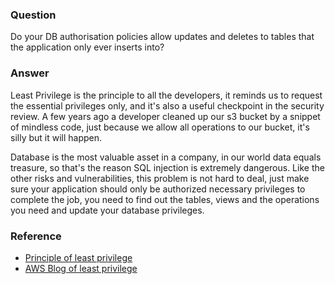 ### Question

Do your DB authorisation policies allow updates and deletes to tables that the application only ever inserts into?

### Answer

Least Privilege is the principle to all the developers, it reminds us to request the essential privileges only, and it's also a useful checkpoint in the security review.  A few years ago a developer cleaned up our s3 bucket by a snippet of mindless code, just because we allow all operations to our bucket, it's silly but it will happen.

Database is the most valuable asset in a company, in our world data equals treasure, so that's the reason SQL injection is extremely dangerous.  Like the other risks and vulnerabilities, this problem is not hard to deal, just make sure your application should only be authorized necessary privileges to complete the job, you need to find out the tables, views and the operations you need and update your database privileges.

### Reference

- [Principle of least privilege](https://en.wikipedia.org/wiki/Principle_of_least_privilege)
- [AWS Blog of least privilege](https://aws.amazon.com/blogs/security/tag/least-privilege/)
